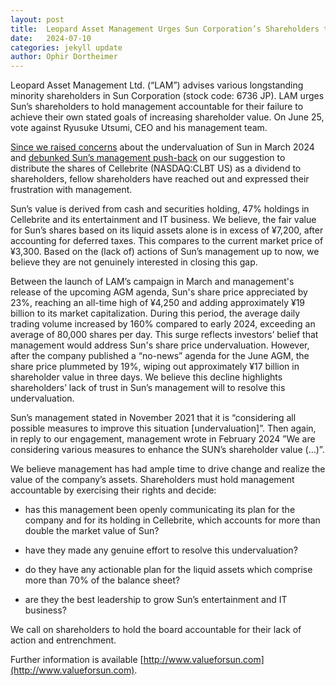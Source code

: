 ```yaml
---
layout: post
title:  Leopard Asset Management Urges Sun Corporation’s Shareholders to Hold Management Accountable for Their Failure to Achieve Their Own Stated Goals of Increasing Shareholder Value
date:   2024-07-10
categories: jekyll update
author: Ophir Dortheimer
---
```


Leopard Asset Management Ltd. (“LAM”) advises various longstanding minority shareholders in Sun Corporation (stock code: 6736 JP). LAM urges Sun’s shareholders to hold management accountable for their failure to achieve their own stated goals of increasing shareholder value. On June 25, vote against Ryusuke Utsumi, CEO and his management team.

[Since we raised concerns](https://www.valueforsun.com/undervaluation) about the undervaluation of Sun in March 2024 and [debunked Sun’s management push-back](https://www.valueforsun.com/analysing-sun-s-response) on our suggestion to distribute the shares of Cellebrite (NASDAQ:CLBT US) as a dividend to shareholders, fellow shareholders have reached out and expressed their frustration with management.

Sun’s value is derived from cash and securities holding, 47% holdings in Cellebrite and its entertainment and IT business. We believe, the fair value for Sun’s shares based on its liquid assets alone is in excess of ¥7,200, after accounting for deferred taxes. This compares to the current market price of ¥3,300. Based on the (lack of) actions of Sun’s management up to now, we believe they are not genuinely interested in closing this gap.

Between the launch of LAM’s campaign in March and management's release of the upcoming AGM agenda, Sun's share price appreciated by 23%, reaching an all-time high of ¥4,250 and adding approximately ¥19 billion to its market capitalization. During this period, the average daily trading volume increased by 160% compared to early 2024, exceeding an average of 80,000 shares per day. This surge reflects investors’ belief that management would address Sun's share price undervaluation. However, after the company published a “no-news” agenda for the June AGM, the share price plummeted by 19%, wiping out approximately ¥17 billion in shareholder value in three days. We believe this decline highlights shareholders’ lack of trust in Sun’s management will to resolve this undervaluation.

Sun’s management stated in November 2021 that it is “considering all possible measures to improve this situation [undervaluation]”. Then again, in reply to our engagement, management wrote in February 2024 ”We are considering various measures to enhance the SUN’s shareholder value (…)”.

We believe management has had ample time to drive change and realize the value of the company’s assets. Shareholders must hold management accountable by exercising their rights and decide:

* has this management been openly communicating its plan for the company and for its holding in Cellebrite, which accounts for more than double the market value of Sun?

* have they made any genuine effort to resolve this undervaluation?

* do they have any actionable plan for the liquid assets which comprise more than 70% of the balance sheet?

* are they the best leadership to grow Sun’s entertainment and IT business?

We call on shareholders to hold the board accountable for their lack of action and entrenchment.

Further information is available [http://www.valueforsun.com](http://www.valueforsun.com).